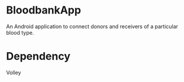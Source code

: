 # BloodbankApp
An Android application to connect donors and receivers of a particular blood type.

# Dependency
Volley
